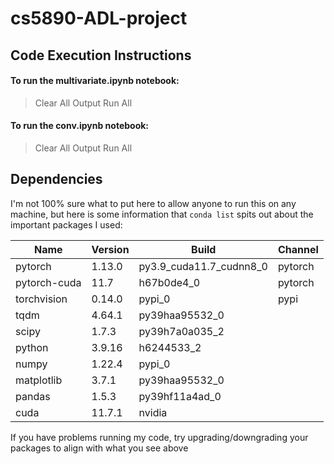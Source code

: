 # cs5890-ADL-project

## Code Execution Instructions

#### To run the multivariate.ipynb notebook:

> Clear All Output 
> Run All

#### To run the conv.ipynb notebook:

> Clear All Output 
> Run All

## Dependencies

I'm not 100% sure what to put here to allow anyone to run this on any machine, but here is some information that `conda list` spits out about the important packages I used:

| Name         | Version | Build                   | Channel |
| ------------ | ------- | ----------------------- | ------- |
| pytorch      | 1.13.0  | py3.9_cuda11.7_cudnn8_0 | pytorch |
| pytorch-cuda | 11.7    | h67b0de4_0              | pytorch |
| torchvision  | 0.14.0  | pypi_0                  | pypi    |
| tqdm         | 4.64.1  | py39haa95532_0          |         |
| scipy        | 1.7.3   | py39h7a0a035_2          |         |
| python       | 3.9.16  | h6244533_2              |         |
| numpy        | 1.22.4  | pypi_0                  |         |
| matplotlib   | 3.7.1   | py39haa95532_0          |         |
| pandas       | 1.5.3   | py39hf11a4ad_0          |         |
| cuda         | 11.7.1  | nvidia                  |         |

If you have problems running my code, try upgrading/downgrading your packages to align with what you see above